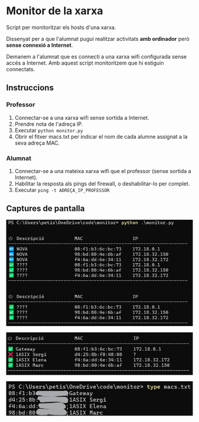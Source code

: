 # Monitor de la xarxa
Script per monitoritzar els hosts d'una xarxa.

Dissenyat per a que l'alumnat pugui realitzar activitats **amb ordinador** però **sense connexió a Internet**.

Demanem a l'alumnat que es connecti a una xarxa wifi configurada sense accés a Internet. Amb aquest script monitoritzem que hi estiguin connectats.

## Instruccions

### Professor

1. Connectar-se a una xarxa wifi sense sortida a Internet.
2. Prendre nota de l'adreça IP.
3. Executar `python monitor.py`
4. Obrir el fitxer macs.txt per indicar el nom de cada alumne assignat a la seva adreça MAC.

### Alumnat

1. Connectar-se a una mateixa xarxa wifi que el professor (sense sortida a Internet).
2. Habilitar la resposta als pings del firewall, o deshabilitar-lo per complet.
3. Executar `ping -t ADREÇA_IP_PROFESSOR`

## Captures de pantalla
![](img/monitor1.png)

![](img/monitor2.png)

![](img/macs.png)